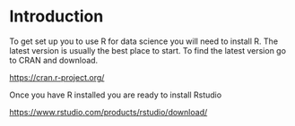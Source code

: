 # Introduction 

To get set up you to use R for data science you will need to install R. The latest version is usually the best place to start. To find the latest version go to CRAN and download.

https://cran.r-project.org/

Once you have R installed you are ready to install Rstudio

https://www.rstudio.com/products/rstudio/download/

